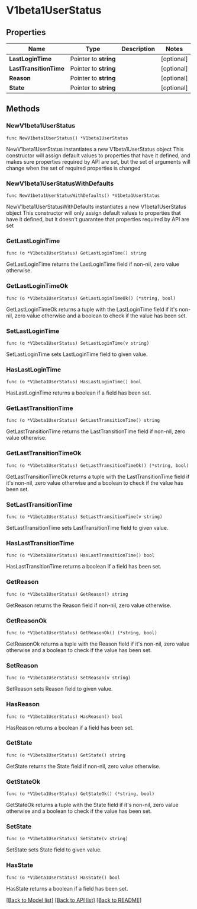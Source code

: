 # V1beta1UserStatus

## Properties

Name | Type | Description | Notes
------------ | ------------- | ------------- | -------------
**LastLoginTime** | Pointer to **string** |  | [optional] 
**LastTransitionTime** | Pointer to **string** |  | [optional] 
**Reason** | Pointer to **string** |  | [optional] 
**State** | Pointer to **string** |  | [optional] 

## Methods

### NewV1beta1UserStatus

`func NewV1beta1UserStatus() *V1beta1UserStatus`

NewV1beta1UserStatus instantiates a new V1beta1UserStatus object
This constructor will assign default values to properties that have it defined,
and makes sure properties required by API are set, but the set of arguments
will change when the set of required properties is changed

### NewV1beta1UserStatusWithDefaults

`func NewV1beta1UserStatusWithDefaults() *V1beta1UserStatus`

NewV1beta1UserStatusWithDefaults instantiates a new V1beta1UserStatus object
This constructor will only assign default values to properties that have it defined,
but it doesn't guarantee that properties required by API are set

### GetLastLoginTime

`func (o *V1beta1UserStatus) GetLastLoginTime() string`

GetLastLoginTime returns the LastLoginTime field if non-nil, zero value otherwise.

### GetLastLoginTimeOk

`func (o *V1beta1UserStatus) GetLastLoginTimeOk() (*string, bool)`

GetLastLoginTimeOk returns a tuple with the LastLoginTime field if it's non-nil, zero value otherwise
and a boolean to check if the value has been set.

### SetLastLoginTime

`func (o *V1beta1UserStatus) SetLastLoginTime(v string)`

SetLastLoginTime sets LastLoginTime field to given value.

### HasLastLoginTime

`func (o *V1beta1UserStatus) HasLastLoginTime() bool`

HasLastLoginTime returns a boolean if a field has been set.

### GetLastTransitionTime

`func (o *V1beta1UserStatus) GetLastTransitionTime() string`

GetLastTransitionTime returns the LastTransitionTime field if non-nil, zero value otherwise.

### GetLastTransitionTimeOk

`func (o *V1beta1UserStatus) GetLastTransitionTimeOk() (*string, bool)`

GetLastTransitionTimeOk returns a tuple with the LastTransitionTime field if it's non-nil, zero value otherwise
and a boolean to check if the value has been set.

### SetLastTransitionTime

`func (o *V1beta1UserStatus) SetLastTransitionTime(v string)`

SetLastTransitionTime sets LastTransitionTime field to given value.

### HasLastTransitionTime

`func (o *V1beta1UserStatus) HasLastTransitionTime() bool`

HasLastTransitionTime returns a boolean if a field has been set.

### GetReason

`func (o *V1beta1UserStatus) GetReason() string`

GetReason returns the Reason field if non-nil, zero value otherwise.

### GetReasonOk

`func (o *V1beta1UserStatus) GetReasonOk() (*string, bool)`

GetReasonOk returns a tuple with the Reason field if it's non-nil, zero value otherwise
and a boolean to check if the value has been set.

### SetReason

`func (o *V1beta1UserStatus) SetReason(v string)`

SetReason sets Reason field to given value.

### HasReason

`func (o *V1beta1UserStatus) HasReason() bool`

HasReason returns a boolean if a field has been set.

### GetState

`func (o *V1beta1UserStatus) GetState() string`

GetState returns the State field if non-nil, zero value otherwise.

### GetStateOk

`func (o *V1beta1UserStatus) GetStateOk() (*string, bool)`

GetStateOk returns a tuple with the State field if it's non-nil, zero value otherwise
and a boolean to check if the value has been set.

### SetState

`func (o *V1beta1UserStatus) SetState(v string)`

SetState sets State field to given value.

### HasState

`func (o *V1beta1UserStatus) HasState() bool`

HasState returns a boolean if a field has been set.


[[Back to Model list]](../README.md#documentation-for-models) [[Back to API list]](../README.md#documentation-for-api-endpoints) [[Back to README]](../README.md)


